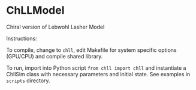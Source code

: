 # ChLLModel
Chiral version of Lebwohl Lasher Model

Instructions:

To compile, change to `chll`, edit Makefile for system specific options (GPU/CPU) and compile shared library.

To run, import into Python script `from chll import chll` and instantiate a ChllSim class with necessary parameters and initial state. See examples in `scripts` directory.
